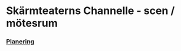 # Skärmteaterns Channelle - scen / mötesrum

### [Planering](https://docs.google.com/spreadsheets/d/1VxNay7jHiwGuvopK9huBMex3ONTnylXZ8f2xlVaVSyI/edit#gid=2100598513)

